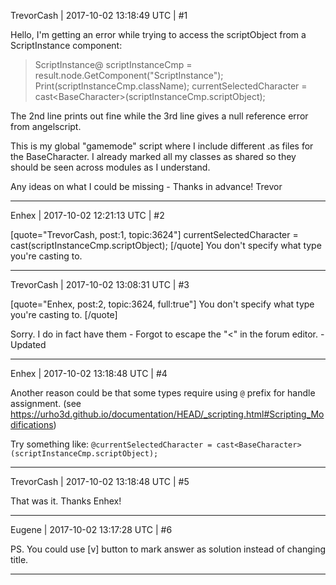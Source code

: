 TrevorCash | 2017-10-02 13:18:49 UTC | #1

Hello,  I'm getting an error while trying to access the scriptObject from a ScriptInstance component:

> ScriptInstance@ scriptInstanceCmp = result.node.GetComponent("ScriptInstance");
> Print(scriptInstanceCmp.className);
> currentSelectedCharacter = cast\<BaseCharacter>(scriptInstanceCmp.scriptObject);

The 2nd line prints out fine while the 3rd line gives a null reference error from angelscript.

This is my global "gamemode" script where I include different .as files for the BaseCharacter.  I already marked all my classes as shared so they should be seen across modules as I understand.

Any ideas on what I could be missing - Thanks in advance!
Trevor

-------------------------

Enhex | 2017-10-02 12:21:13 UTC | #2

[quote="TrevorCash, post:1, topic:3624"]
currentSelectedCharacter = cast(scriptInstanceCmp.scriptObject);
[/quote]
You don't specify what type you're casting to.

-------------------------

TrevorCash | 2017-10-02 13:08:31 UTC | #3

[quote="Enhex, post:2, topic:3624, full:true"]
You don't specify what type you're casting to.
[/quote]


Sorry. I do in fact have them - Forgot to escape the "\<" in the forum editor. - Updated

-------------------------

Enhex | 2017-10-02 13:18:48 UTC | #4

Another reason could be that some types require using `@` prefix for handle assignment.
(see https://urho3d.github.io/documentation/HEAD/_scripting.html#Scripting_Modifications)

Try something like:
`@currentSelectedCharacter = cast<BaseCharacter>(scriptInstanceCmp.scriptObject);`

-------------------------

TrevorCash | 2017-10-02 13:18:48 UTC | #5

That was it.
Thanks Enhex!

-------------------------

Eugene | 2017-10-02 13:17:28 UTC | #6

PS. You could use [v] button to mark answer as solution instead of changing title.

-------------------------

